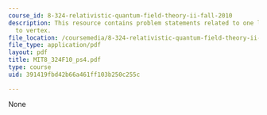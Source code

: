 ```yaml
---
course_id: 8-324-relativistic-quantum-field-theory-ii-fall-2010
description: This resource contains problem statements related to one loop correction
  to vertex.
file_location: /coursemedia/8-324-relativistic-quantum-field-theory-ii-fall-2010/391419fbd42b66a461ff103b250c255c_MIT8_324F10_ps4.pdf
file_type: application/pdf
layout: pdf
title: MIT8_324F10_ps4.pdf
type: course
uid: 391419fbd42b66a461ff103b250c255c

---
```

None